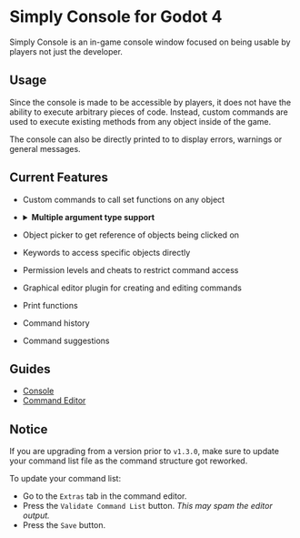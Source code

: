 # Simply Console for Godot 4

Simply Console is an in-game console window focused on being usable by players not just the developer.

## Usage

Since the console is made to be accessible by players, it does not have the ability to execute arbitrary pieces of code. Instead, custom commands are used to execute existing methods from any object inside of the game.

The console can also be directly printed to to display errors, warnings or general messages.

## Current Features
- Custom commands to call set functions on any object

- <details><summary><b>Multiple argument type support</b></summary>
    <ul>
        <li>String</li>
        <li>int</li>
        <li>float</li>
        <li>bool</li>
        <li>Vector2 & Vector2i</li>
        <li>Vector3 & Vector3i</li>
        <li>Object</li>
    </ul>
</details>

- Object picker to get reference of objects being clicked on

- Keywords to access specific objects directly

- Permission levels and cheats to restrict command access

- Graphical editor plugin for creating and editing commands

- Print functions

- Command history

- Command suggestions

## Guides

- [Console](docs/console_guide.md)
- [Command Editor](docs/command_editor_guide.md)

## Notice

If you are upgrading from a version prior to `v1.3.0`, make sure to update your command list file as the command structure got reworked.

To update your command list:
- Go to the `Extras` tab in the command editor.
- Press the `Validate Command List` button. *This may spam the editor output.*
- Press the `Save` button.